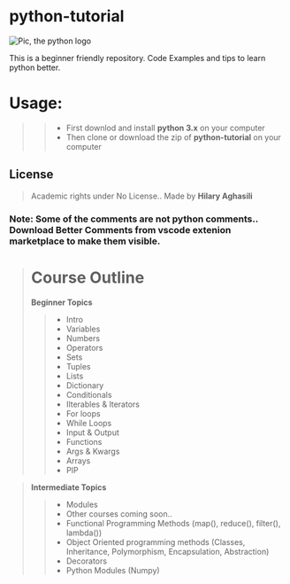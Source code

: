 # python-tutorial
![Pic, the python logo](/img/python.png)


This is a beginner friendly repository. Code Examples and tips to learn python better.

# Usage:
>> - First downlod and install **python 3.x** on your computer
>> - Then clone or download the zip of **python-tutorial** on your computer


## License
> Academic rights under No License.. Made by **Hilary Aghasili**

### Note: Some of the comments are not python comments.. Download **Better Comments** from vscode extenion marketplace to make them visible.

> # Course Outline 
> **Beginner Topics**
>> - Intro
>> - Variables
>> - Numbers
>> - Operators
>> - Sets
>> - Tuples
>> - Lists
>> - Dictionary
>> - Conditionals
>> - Ilterables & lterators
>> - For loops
>> - While Loops
>> - Input & Output
>> - Functions
>> - Args & Kwargs
>> - Arrays
>> - PIP



> **Intermediate Topics** 
>> - Modules
>> - Other courses coming soon.. 
>> - Functional Programming Methods (map(), reduce(), filter(), lambda())
>> - Object Oriented programming methods (Classes, Inheritance, Polymorphism, Encapsulation, Abstraction)
>> - Decorators
>> - Python Modules (Numpy)







